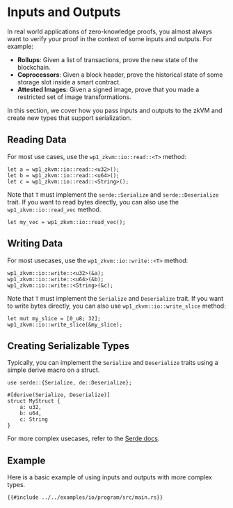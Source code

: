 # Inputs and Outputs

In real world applications of zero-knowledge proofs, you almost always want to verify your proof in the context of some inputs and outputs. For example:

- **Rollups**: Given a list of transactions, prove the new state of the blockchain.
- **Coprocessors**: Given a block header, prove the historical state of some storage slot inside a smart contract.
- **Attested Images**: Given a signed image, prove that you made a restricted set of image transformations.

In this section, we cover how you pass inputs and outputs to the zkVM and create new types that support serialization.

## Reading Data

For most use cases, use the `wp1_zkvm::io::read::<T>` method:

```rust,noplayground
let a = wp1_zkvm::io::read::<u32>();
let b = wp1_zkvm::io::read::<u64>();
let c = wp1_zkvm::io::read::<String>();
```

Note that `T` must implement the `serde::Serialize` and `serde::Deserialize` trait. If you want to read bytes directly, you can also use the `wp1_zkvm::io::read_vec` method.

```rust,noplayground
let my_vec = wp1_zkvm::io::read_vec();
```

## Writing Data

For most usecases, use the `wp1_zkvm::io::write::<T>` method:

```rust,noplayground
wp1_zkvm::io::write::<u32>(&a);
wp1_zkvm::io::write::<u64>(&b);
wp1_zkvm::io::write::<String>(&c);
```

Note that `T` must implement the `Serialize` and `Deserialize` trait. If you want to write bytes directly, you can also use `wp1_zkvm::io::write_slice` method:

```rust,noplayground
let mut my_slice = [0_u8; 32];
wp1_zkvm::io::write_slice(&my_slice);
```

## Creating Serializable Types

Typically, you can implement the `Serialize` and `Deserialize` traits using a simple derive macro on a struct.

```rust,noplayground
use serde::{Serialize, de::Deserialize};

#[derive(Serialize, Deserialize)]
struct MyStruct {
    a: u32,
    b: u64,
    c: String
}
```

For more complex usecases, refer to the [Serde docs](https://serde.rs/).

## Example

Here is a basic example of using inputs and outputs with more complex types.

```rust,noplayground
{{#include ../../examples/io/program/src/main.rs}}
```
